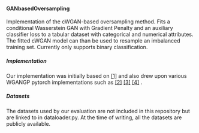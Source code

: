#### GANbasedOversampling

Implementation of the cWGAN-based oversampling method. 
Fits a conditional Wasserstein GAN with Gradient Penalty 
and an auxiliary classifier loss to a tabular dataset with categorical and numerical attributes.
The fitted cWGAN model can than be used to resample an imbalanced training set. 
Currently only supports binary classification.

##### Implementation
Our implementation was initially based on [[1]](https://github.com/johaupt/GANbalanced/) 
and also drew upon various WGANGP pytorch implementations such as
[[2]](https://github.com/jalola/improved-wgan-pytorch) 
[[3]](https://github.com/caogang/wgan-gp) 
[[4]](https://github.com/kuc2477/pytorch-wgan-gp)
.

##### Datasets
The datasets used by our evaluation are not included in this repository but are linked to in dataloader.py. 
At the time of writing, all the datasets are publicly available.